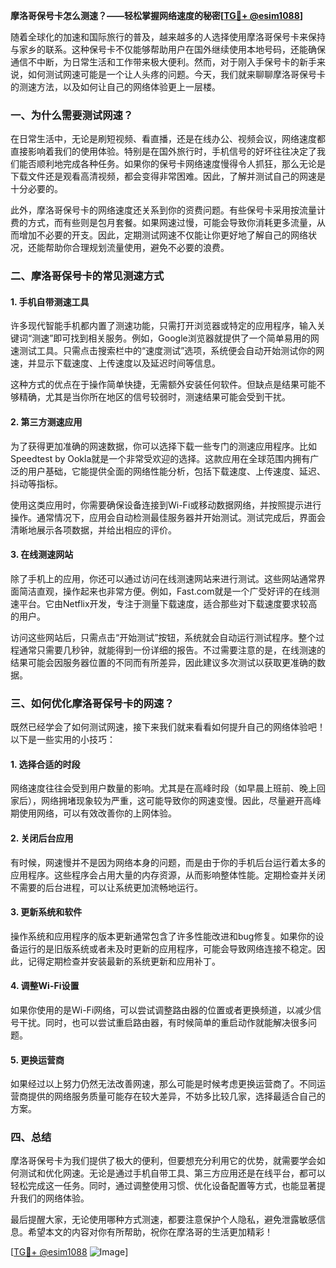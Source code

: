 **摩洛哥保号卡怎么测速？——轻松掌握网络速度的秘密[[TG💪+ @esim1088](https://t.me/s/esim1088)]**

随着全球化的加速和国际旅行的普及，越来越多的人选择使用摩洛哥保号卡来保持与家乡的联系。这种保号卡不仅能够帮助用户在国外继续使用本地号码，还能确保通信不中断，为日常生活和工作带来极大便利。然而，对于刚入手保号卡的新手来说，如何测试网速可能是一个让人头疼的问题。今天，我们就来聊聊摩洛哥保号卡的测速方法，以及如何让自己的网络体验更上一层楼。

### 一、为什么需要测试网速？

在日常生活中，无论是刷短视频、看直播，还是在线办公、视频会议，网络速度都直接影响着我们的使用体验。特别是在国外旅行时，手机信号的好坏往往决定了我们能否顺利地完成各种任务。如果你的保号卡网络速度慢得令人抓狂，那么无论是下载文件还是观看高清视频，都会变得非常困难。因此，了解并测试自己的网速是十分必要的。

此外，摩洛哥保号卡的网络速度还关系到你的资费问题。有些保号卡采用按流量计费的方式，而有些则是包月套餐。如果网速过慢，可能会导致你消耗更多流量，从而增加不必要的开支。因此，定期测试网速不仅能让你更好地了解自己的网络状况，还能帮助你合理规划流量使用，避免不必要的浪费。

### 二、摩洛哥保号卡的常见测速方式

#### 1. 手机自带测速工具

许多现代智能手机都内置了测速功能，只需打开浏览器或特定的应用程序，输入关键词“测速”即可找到相关服务。例如，Google浏览器就提供了一个简单易用的网速测试工具。只需点击搜索栏中的“速度测试”选项，系统便会自动开始测试你的网速，并显示下载速度、上传速度以及延迟时间等信息。

这种方式的优点在于操作简单快捷，无需额外安装任何软件。但缺点是结果可能不够精确，尤其是当你所在地区的信号较弱时，测速结果可能会受到干扰。

#### 2. 第三方测速应用

为了获得更加准确的网速数据，你可以选择下载一些专门的测速应用程序。比如Speedtest by Ookla就是一个非常受欢迎的选择。这款应用在全球范围内拥有广泛的用户基础，它能提供全面的网络性能分析，包括下载速度、上传速度、延迟、抖动等指标。

使用这类应用时，你需要确保设备连接到Wi-Fi或移动数据网络，并按照提示进行操作。通常情况下，应用会自动检测最佳服务器并开始测试。测试完成后，界面会清晰地展示各项数据，并给出相应的评价。

#### 3. 在线测速网站

除了手机上的应用，你还可以通过访问在线测速网站来进行测试。这些网站通常界面简洁直观，操作起来也非常方便。例如，Fast.com就是一个广受好评的在线测速平台。它由Netflix开发，专注于测量下载速度，适合那些对下载速度要求较高的用户。

访问这些网站后，只需点击“开始测试”按钮，系统就会自动运行测试程序。整个过程通常只需要几秒钟，就能得到一份详细的报告。不过需要注意的是，在线测速的结果可能会因服务器位置的不同而有所差异，因此建议多次测试以获取更准确的数据。

### 三、如何优化摩洛哥保号卡的网速？

既然已经学会了如何测试网速，接下来我们就来看看如何提升自己的网络体验吧！以下是一些实用的小技巧：

#### 1. 选择合适的时段

网络速度往往会受到用户数量的影响。尤其是在高峰时段（如早晨上班前、晚上回家后），网络拥堵现象较为严重，这可能导致你的网速变慢。因此，尽量避开高峰期使用网络，可以有效改善你的上网体验。

#### 2. 关闭后台应用

有时候，网速慢并不是因为网络本身的问题，而是由于你的手机后台运行着太多的应用程序。这些程序会占用大量的内存资源，从而影响整体性能。定期检查并关闭不需要的后台进程，可以让系统更加流畅地运行。

#### 3. 更新系统和软件

操作系统和应用程序的版本更新通常包含了许多性能改进和bug修复。如果你的设备运行的是旧版系统或者未及时更新的应用程序，可能会导致网络连接不稳定。因此，记得定期检查并安装最新的系统更新和应用补丁。

#### 4. 调整Wi-Fi设置

如果你使用的是Wi-Fi网络，可以尝试调整路由器的位置或者更换频道，以减少信号干扰。同时，也可以尝试重启路由器，有时候简单的重启动作就能解决很多问题。

#### 5. 更换运营商

如果经过以上努力仍然无法改善网速，那么可能是时候考虑更换运营商了。不同运营商提供的网络服务质量可能存在较大差异，不妨多比较几家，选择最适合自己的方案。

### 四、总结

摩洛哥保号卡为我们提供了极大的便利，但要想充分利用它的优势，就需要学会如何测试和优化网速。无论是通过手机自带工具、第三方应用还是在线平台，都可以轻松完成这一任务。同时，通过调整使用习惯、优化设备配置等方式，也能显著提升我们的网络体验。

最后提醒大家，无论使用哪种方式测速，都要注意保护个人隐私，避免泄露敏感信息。希望本文的内容对你有所帮助，祝你在摩洛哥的生活更加精彩！

[[TG💪+ @esim1088](https://t.me/s/esim1088) ![Image](https://i.postimg.cc/4NQfJmqS/Snipaste-2025-05-13-00-14-12.png)]